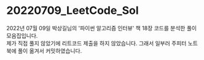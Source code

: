 # 20220709_LeetCode_Sol
2022년 07월 09일 박상길님의 '파이썬 알고리즘 인터뷰' 책 18장 코드를 분석한 풀이 모음집입니다.  
제가 직접 풀지 않았기에 리트코드 제출을 하지 않았습니다. 그래서 일부러 주피터 노트북에 풀이 옮겨서 커밋하였습니다.  
